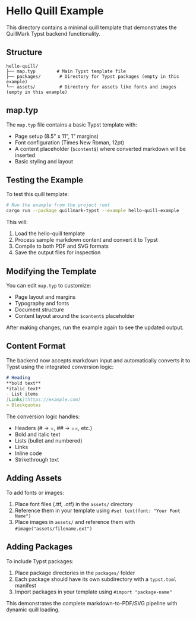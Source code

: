 # Hello Quill Example

This directory contains a minimal quill template that demonstrates the QuillMark Typst backend functionality.

## Structure

```
hello-quill/
├── map.typ        # Main Typst template file
├── packages/       # Directory for Typst packages (empty in this example)
└── assets/         # Directory for assets like fonts and images (empty in this example)
```

## map.typ

The `map.typ` file contains a basic Typst template with:
- Page setup (8.5" x 11", 1" margins)
- Font configuration (Times New Roman, 12pt)
- A content placeholder (`$content$`) where converted markdown will be inserted
- Basic styling and layout

## Testing the Example

To test this quill template:

```bash
# Run the example from the project root
cargo run --package quillmark-typst --example hello-quill-example
```

This will:
1. Load the hello-quill template
2. Process sample markdown content and convert it to Typst
3. Compile to both PDF and SVG formats
4. Save the output files for inspection

## Modifying the Template

You can edit `map.typ` to customize:
- Page layout and margins
- Typography and fonts
- Document structure
- Content layout around the `$content$` placeholder

After making changes, run the example again to see the updated output.

## Content Format

The backend now accepts markdown input and automatically converts it to Typst using the integrated conversion logic:

```markdown
# Heading
**bold text**
*italic text*
- List items
[Links](https://example.com)
> Blockquotes
```

The conversion logic handles:
- Headers (# → =, ## → ==, etc.)
- Bold and italic text
- Lists (bullet and numbered)
- Links
- Inline code
- Strikethrough text

## Adding Assets

To add fonts or images:
1. Place font files (.ttf, .otf) in the `assets/` directory
2. Reference them in your template using `#set text(font: "Your Font Name")`
3. Place images in `assets/` and reference them with `#image("assets/filename.ext")`

## Adding Packages

To include Typst packages:
1. Place package directories in the `packages/` folder
2. Each package should have its own subdirectory with a `typst.toml` manifest
3. Import packages in your template using `#import "package-name"`

This demonstrates the complete markdown-to-PDF/SVG pipeline with dynamic quill loading.